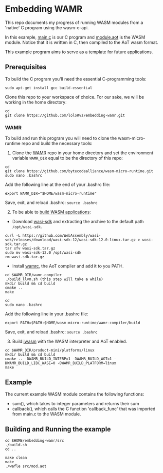 # Embedding WAMR

This repo documents my progress of running WASM modules from a 'native' 
C program using the wasm-c-api. 

In this example, [main.c](https://github.com/loloRvz/embedding-wamr/blob/main/main.c)
is our C program and [module.aot](https://github.com/loloRvz/embedding-wamr/blob/main/src/module.aot)
is the WASM module. Notice that it is written in C, then compiled to the
AoT wasm format. 

This example program aims to serve as a template for future applications.

## Prerequisites

To build the C program you'll need the essential C-programming tools:

```
sudo apt-get install gcc build-essential
```

Clone this repo to your workspace of choice. For our sake, we will be working
in the home directory:
```
cd
git clone https://github.com/loloRvz/embedding-wamr.git
```

### WAMR
To build and run this program you will need to clone the wasm-micro-runtime repo
and build the necessary tools:

1. Clone the [WAMR](https://github.com/bytecodealliance/wasm-micro-runtime)
repo in your home directory and set the environment variable ```WAMR_DIR``` equal to be the directory of this repo:
```
cd
git clone https://github.com/bytecodealliance/wasm-micro-runtime.git
sudo nano .bashrc
```
Add the following line at the end of your .bashrc file:
```
export WAMR_DIR="$HOME/wasm-micro-runtime"
```
Save, exit, and reload .bashrc: ```source .bashrc```

2. To be able to [build WASM applications](https://github.com/bytecodealliance/wasm-micro-runtime/blob/main/doc/build_wasm_app.md):
* Download [wasi-sdk](https://github.com/WebAssembly/wasi-sdk/releases)
and extracting the archive to the default path ```/opt/wasi-sdk```.

```
curl -L https://github.com/WebAssembly/wasi-sdk/releases/download/wasi-sdk-12/wasi-sdk-12.0-linux.tar.gz > wasi-sdk.tar.gz
tar xfv wasi-sdk.tar.gz
sudo mv wasi-sdk-12.0 /opt/wasi-sdk
rm wasi-sdk.tar.gz
```

* Install [wamrc](https://github.com/bytecodealliance/wasm-micro-runtime#build-wamrc-aot-compiler),
the AoT compiler and add it to you PATH.
```
cd $WAMR_DIR/wamr-compiler
./build_llvm.sh (this step will take a while)
mkdir build && cd build
cmake ..
make

cd
sudo nano .bashrc
```
Add the following line in your .bashrc file:
```
export PATH=$PATH:$HOME/wasm-micro-runtime/wamr-compiler/build
```
Save, exit, and reload .bashrc: ```source .bashrc```

3. Build [iwasm](https://github.com/bytecodealliance/wasm-micro-runtime/blob/main/doc/build_wamr.md)
with the WASM interpreter and AoT enabled.
```
cd $WAMR_DIR/product-mini/platforms/linux
mkdir build && cd build
cmake .. -DWAMR_BUILD_INTERP=1 -DWAMR_BUILD_AOT=1 -DWAMR_BUILD_LIBC_WASI=0 -DWAMR_BUILD_PLATFORM=linux
make
```

## Example

The current example WASM module contains the following functions:
* sum(), which takes to integer parameters and returns their sum
* callback(), which calls the C function 'callback_func' that was imported
from main.c to the WASM module. 

## Building and Running the example

```
cd $HOME/embedding-wamr/src
./build.sh
cd ..

make clean
make
./wafle src/mod.aot
```




